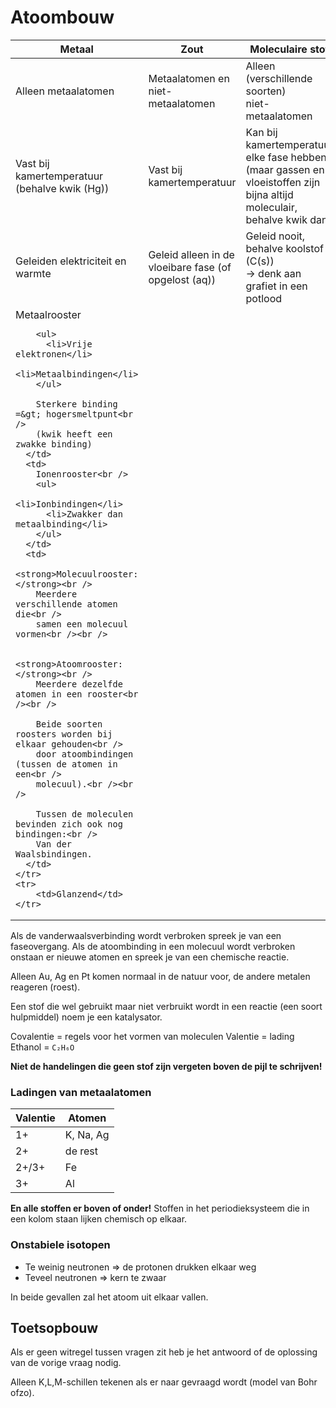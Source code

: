 # Atoombouw

<table>
  <thead>
    <tr>
      <th>Metaal</th>
      <th>Zout</th>
      <th>Moleculaire stof</th>
    </tr>
  </thead>
  <tbody>
    <tr>
      <td>Alleen metaalatomen</td>
      <td>
        Metaalatomen en niet-<br />
        metaalatomen
      </td>
      <td>
        Alleen (verschillende soorten) <br />
        niet-metaalatomen
      </td>
    </tr>
    <tr>
      <td>
        Vast bij kamertemperatuur<br />
        (behalve kwik (Hg))
      </td>
      <td>Vast bij kamertemperatuur</td>
      <td>
        Kan bij kamertemperatuur<br />
        elke fase hebben (maar gassen en<br />
        vloeistoffen zijn bijna altijd moleculair,<br />
        behalve kwik dan)
      </td>
    </tr>
    <tr>
      <td>
        Geleiden elektriciteit en<br />
        warmte
      </td>
      <td>
        Geleid alleen in de<br />
        vloeibare fase (of opgelost (aq))
      </td>
      <td>
        Geleid nooit, behalve koolstof (C(s))<br />
        -> denk aan grafiet in een potlood
      </td>
    </tr>
    <tr>
      <td>
        Metaalrooster<br />

        <ul>
          <li>Vrije elektronen</li>
          <li>Metaalbindingen</li>
        </ul>

        Sterkere binding =&gt; hogersmeltpunt<br />
        (kwik heeft een zwakke binding)
      </td>
      <td>
        Ionenrooster<br />
        <ul>
          <li>Ionbindingen</li>
          <li>Zwakker dan metaalbinding</li>
        </ul>
      </td>
      <td>
        <strong>Molecuulrooster:</strong><br />
        Meerdere verschillende atomen die<br />
        samen een molecuul vormen<br /><br />

        <strong>Atoomrooster:</strong><br />
        Meerdere dezelfde atomen in een rooster<br /><br />

        Beide soorten roosters worden bij elkaar gehouden<br />
        door atoombindingen (tussen de atomen in een<br />
        molecuul).<br /><br />

        Tussen de moleculen bevinden zich ook nog bindingen:<br />
        Van der Waalsbindingen.
      </td>
    </tr>
    <tr>
	    <td>Glanzend</td>
	</tr>
  </tbody>
</table>

Als de vanderwaalsverbinding wordt verbroken spreek je van een faseovergang. Als de atoombinding in een molecuul wordt verbroken onstaan er nieuwe atomen en spreek je van een chemische reactie.

Alleen Au, Ag en Pt komen normaal in de natuur voor, de andere metalen reageren (roest).

Een stof die wel gebruikt maar niet verbruikt wordt in een reactie (een soort hulpmiddel) noem je een katalysator.

Covalentie = regels voor het vormen van moleculen
Valentie = lading
Ethanol = `C₂H₆O`

**Niet de handelingen die geen stof zijn vergeten boven de pijl te schrijven!**

### Ladingen van metaalatomen

| Valentie | Atomen    |
|----------|-----------|
| 1+       | K, Na, Ag |
| 2+       | de rest   |
| 2+/3+    | Fe        |
| 3+       | Al        |

**En alle stoffen er boven of onder!**
Stoffen in het periodieksysteem die in een kolom staan lijken chemisch op elkaar.

### Onstabiele isotopen

- Te weinig neutronen => de protonen drukken elkaar weg
- Teveel neutronen => kern te zwaar

In beide gevallen zal het atoom uit elkaar vallen.

## Toetsopbouw

Als er geen witregel tussen vragen zit heb je het antwoord of de oplossing van de vorige vraag nodig.

Alleen K,L,M-schillen tekenen als er naar gevraagd wordt (model van Bohr ofzo).

